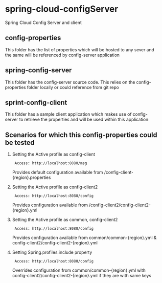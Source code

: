 # spring-cloud-configServer
Spring Cloud Config Server and client

## config-properties
This folder has the list of properties which will be hosted to any sever and the same will be referenced by config-server application
    
## spring-config-server
This folder has the config-server source code. This relies on the config-properties folder locally or could reference from git repo
    
## sprint-config-client
This folder has a sample client application which makes use of config-server to retrieve the properties and will be used within this application

## Scenarios for which this config-properties could be tested
1. Setting the Active profile as config-client
        
        Access: http://localhost:8080/msg
   Provides default configuration available from /config-client-{region}.properties     
   
2. Setting the Active profile as config-client2
        
        Access: http://localhost:8080/config
    Provides configuration available from /config-client2/config-client2-{region}.yml
    
3. Setting the Active profile as common, config-client2

        Access: http://localhost:8080/config
   Provides configuration available from common/common-{region}.yml & config-client2/config-client2-{region}.yml
   
4. Setting Spring.profiles.include property

        Access: http://localhost:8080/config
   Overrides configuration from common/common-{region}.yml with config-client2/config-client2-{region}.yml if they are with same keys